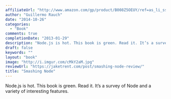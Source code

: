 ```yaml
---
affiliateUrl: "http://www.amazon.com/gp/product/B008Z5OEUY/ref=as_li_ss_tl?ie=UTF8&camp=1789&creative=390957&creativeASIN=B008Z5OEUY&linkCode=as2&tag=jaktre-20"
author: "Guillermo Rauch"
date: "2014-10-26"
categories:
  - "Book"
comments: true
completionDate: "2013-01-29"
description: "Node.js is hot. This book is green. Read it. It’s a survey of Node and a variety of interesting features."
draft: false
keywords: ""
layout: "book"
image: "http://i.imgur.com/cMkY2aM.jpg"
reviewUrl: "https://jaketrent.com/post/smashing-node-review/"
title: "Smashing Node"
---
```


Node.js is hot. This book is green. Read it. It’s a survey of Node and a variety of interesting features.

